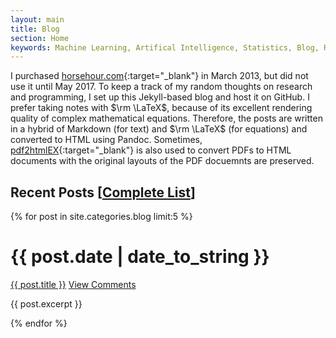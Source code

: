 ```yaml
---
layout: main 
title: Blog
section: Home
keywords: Machine Learning, Artifical Intelligence, Statistics, Blog, Research
---
```


I purchased [horsehour.com][horsehour]{:target="_blank"} in March 2013, 
but did not use it until May 2017. 
To keep a track of my random thoughts on research and programming, 
I set up this Jekyll-based blog and host it on GitHub. 
I prefer taking notes with $\rm \LaTeX$,
because of its excellent rendering quality of complex mathematical equations. 
Therefore, the posts are written in a hybrid of Markdown (for text) and $\rm \LaTeX$ (for equations) and 
converted to HTML using Pandoc. 
Sometimes, [pdf2htmlEX][pdf2htmlex]{:target="_blank"} is also used to convert PDFs to 
HTML documents with the original layouts of the PDF docuemnts are preserved.

Recent Posts [<a href="arxiv.html">Complete List</a>]
------------

{% for post in site.categories.blog limit:5 %}
<div class="section list">
  <h1>{{ post.date | date_to_string }}</h1>
  <p class="line">
  <a class="title" href="{{ post.url }}">{{ post.title }}</a>
  <a class="comments" href="{{ post.url }}#disqus_thread">View Comments</a>
  </p>
  <p class="excerpt">{{ post.excerpt }}</p>
</div>
{% endfor %}


[horsehour]: http://www.horsehour.com/
[pdf2htmlex]: https://github.com/coolwanglu/pdf2htmlEX
